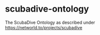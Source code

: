 scubadive-ontology
==================

The ScubaDive Ontology as described under https://networld.to/projects/scubadive
